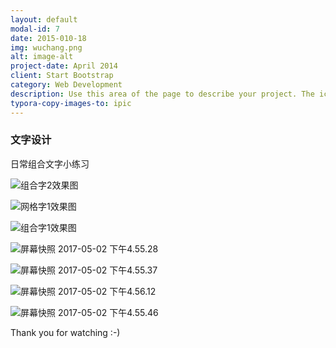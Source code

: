 ```yaml
---
layout: default
modal-id: 7
date: 2015-010-18
img: wuchang.png
alt: image-alt
project-date: April 2014
client: Start Bootstrap
category: Web Development
description: Use this area of the page to describe your project. The icon above is part of a free icon set by <a href="https://sellfy.com/p/8Q9P/jV3VZ/">Flat Icons</a>. On their website, you can download their free set with 16 icons, or you can purchase the entire set with 146 icons for only $12!
typora-copy-images-to: ipic
---
```


### 文字设计



日常组合文字小练习



![组合字2效果图](http://ww4.sinaimg.cn/large/006tNc79gy1ff74lvu8qkj30jq0e4gp6.jpg)



![网格字1效果图](http://ww4.sinaimg.cn/large/006tNc79gy1ff74m0jatqj30jq0e0dgh.jpg)



![组合字1效果图](http://ww4.sinaimg.cn/large/006tNc79gy1ff74m64mw7j30jq0cv40x.jpg)



![屏幕快照 2017-05-02 下午4.55.28](http://ww4.sinaimg.cn/large/006tNc79gy1ff74maclz9j30jq0rs3zz.jpg)



![屏幕快照 2017-05-02 下午4.55.37](http://ww4.sinaimg.cn/large/006tNc79gy1ff74md3yp0j30jq0rst9v.jpg)



![屏幕快照 2017-05-02 下午4.56.12](http://ww4.sinaimg.cn/large/006tNc79gy1ff74mg66u8j30jq0esaat.jpg)



![屏幕快照 2017-05-02 下午4.55.46](http://ww1.sinaimg.cn/large/006tNc79gy1ff74mimrjxj30jq0cz0tq.jpg)





Thank you for watching  :-)